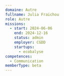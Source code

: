 ```yaml
---
domaine: Autre
fullname: Julia Fraichou
role: Autre
missions:
  - start: 2024-06-06
    end: 2024-12-16
    status: admin
    employer: CGDD
    startups:
      - ecobalyse
competences:
  - Communication
memberType: beta
---
```

